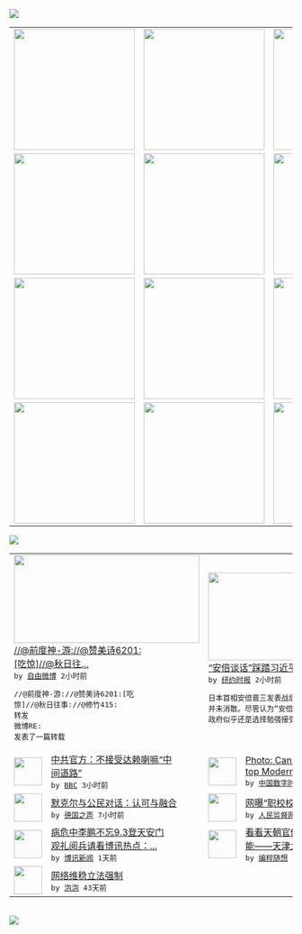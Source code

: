 

<a href="https://github.com/greatfire/z/raw/master/FreeBrowser.apk"><img src="https://raw.githubusercontent.com/greatfire/wiki/master/x/header.png" /></a><table><tr><td width="262" align="center" valign="center"><a href="https://github.com/greatfire/wiki/wiki/nyt" title="纽约时报中文网 国际纵览"><img src="https://raw.githubusercontent.com/greatfire/wiki/master/x/nyt_flag.png" width="215"/></a></td><td width="262" align="center" valign="center"><a href="https://github.com/greatfire/wiki/wiki/dw" title=""><img src="https://raw.githubusercontent.com/greatfire/wiki/master/x/dw_flag.png" width="215"/></a></td><td width="262" align="center" valign="center"><a href="https://github.com/greatfire/wiki/wiki/rmjd" title=""><img src="https://raw.githubusercontent.com/greatfire/wiki/master/x/rmjd_flag.png" width="215"/></a></td></tr><tr><td width="262" align="center" valign="center"><a href="https://github.com/paopaonetizen/website" title="泡泡 - 未经审查的互联网信息"><img src="https://raw.githubusercontent.com/greatfire/wiki/master/x/pp_flag.png" width="215"/></a></td><td width="262" align="center" valign="center"><a href="https://github.com/getlantern/mirror" title="以及自由微博和GreatFire.org官方中文论坛"><img src="https://raw.githubusercontent.com/greatfire/wiki/master/x/lantern_flag.png" width="215"/></a></td><td width="262" align="center" valign="center"><a href="https://github.com/cdtmirrors/m/" title=""><img src="https://raw.githubusercontent.com/greatfire/wiki/master/x/cdt_flag.png" width="215"/></a></td></tr><tr><td width="262" align="center" valign="center"><a href="https://github.com/program-think/blog" title="编程随想的博客"><img src="https://raw.githubusercontent.com/greatfire/wiki/master/x/pt_flag.png" width="215"/></a></td><td width="262" align="center" valign="center"><a href="https://github.com/greatfire/wiki/wiki/bbc" title=""><img src="https://raw.githubusercontent.com/greatfire/wiki/master/x/bbc_flag.png" width="215"/></a></td><td width="262" align="center" valign="center"><a href="https://github.com/freeweibo/s" title="自由微博 - 匿名和不受屏蔽的新浪微博搜索"><img src="https://raw.githubusercontent.com/greatfire/wiki/master/x/fw_flag.png" width="215"/></a></td></tr><tr><td width="262" align="center" valign="center"><a href="https://github.com/greatfire/wiki/wiki/google" title=""><img src="https://raw.githubusercontent.com/greatfire/wiki/master/x/google_flag.png" width="215"/></a></td><td width="262" align="center" valign="center"><a href="https://github.com/bxnews/boxun" title=""><img src="https://raw.githubusercontent.com/greatfire/wiki/master/x/bx_flag.png" width="215"/></a></td><td width="262" align="center" valign="center"><a href="https://github.com/greatfire/wiki/wiki/open-source" title="欢迎访问GreatFire.org开发者项目网站"><img src="https://raw.githubusercontent.com/greatfire/wiki/master/x/open-source_flag.png" width="215"/></a></td></tr></table><img src="https://raw.githubusercontent.com/greatfire/wiki/master/x/newsfeed text.png" /><table cols="4"><tr><td colspan="2" width="380"><a href="https://freeweibo.com/weibo/3879978766829828"><img src="http://ww1.sinaimg.cn/large/62a91420jw1evfljiosxpj20c8085abk.jpg" width="330" height="156"/></a></br><a href="https://freeweibo.com/weibo/3879978766829828">//@前度神-游://@赞美诗6201:<br/>[吃惊]//@秋日往…</a></br><kbd> by <a href="https://freeweibo.com/">自由微博</a> 2小时前 </kbd></br><pre>//@前度神-游://@赞美诗6201:[吃<br/>惊]//@秋日往事://@修竹415: 转发<br/>微博RE: 发表了一篇转载</pre></td><td colspan="2" width="380"><a href="https://dghiur1u8xlqa.cloudfront.net/asia-pacific/20150826/cc26kato/"><img src="https://raw.githubusercontent.com/greatfire/wiki/master/x/nyt_logo_b.png" width="330" height="156"/></a></br><a href="https://dghiur1u8xlqa.cloudfront.net/asia-pacific/20150826/cc26kato/">“安倍谈话”踩踏习近平的底线了吗？</a></br><kbd> by <a href="http://m.cn.nytimes.com/">纽约时报</a> 2小时前 </kbd></br><pre>日本首相安倍晋三发表战后70周年谈话后，争论<br/>并未消散。尽管认为“安倍谈话”遮遮掩掩，中国<br/>政府似乎还是选择勉强接受。</pre></td></tr><tr><td><img src="http://a.files.bbci.co.uk/worldservice/live/assets/images/2015/05/17/150517104020_dalai_lama_144x81_afp_nocredit.jpg" width="50" height="50"/></td><td width="280"><a href="http://www.bbc.com/zhongwen/simp/world/2015/08/150825_china_tibet_dalai">中共官方：不接受达赖喇嘛“中<br/>间道路”</a></br><kbd> by <a href="http://www.bbc.co.uk/zhongwen/simp">BBC</a> 3小时前 </kbd></td><td><img src="http://chinadigitaltimes.net/chinese/files/2015/08/2129480594_855b19c76b_z-300x225.jpg" width="50" height="50"/></td><td width="280"><a href="http://feedproxy.google.com/~r/chinadigitaltimes/IyPt/~3/IDodiJ9Agnk/">Photo: Can’t S<br/>top Moderni...</a></br><kbd> by <a href="http://chinadigitaltimes.net/chinese/">中国数字时代</a> 3小时前 </kbd></td></tr><tr><td><img src="http://www.dw.com/image/0,,18671227_302,00.jpg" width="50" height="50"/></td><td width="280"><a href="http://dw.com/p/1GLSw?maca=chi-GK-text-greatfire-all-chinese-15625-xml-mrss">默克尔与公民对话：认可与融合</a></br><kbd> by <a href="http://dw.de">德国之声</a> 7小时前 </kbd></td><td><img src="http://www.rmjdw.com/uploads/allimg/150825/095S55047-0.jpg" width="50" height="50"/></td><td width="280"><a href="http://www.rmjdw.com//shehuijilu/20150825/15157.html">网曝“职校校长让女生陪酒” </a></br><kbd> by <a href="http://www.rmjdw.com/">人民监督网</a> 1天前 </kbd></td></tr><tr><td><img src="https://raw.githubusercontent.com/greatfire/wiki/master/x/bx_logo.png" width="50" height="50"/></td><td width="280"><a href="http://www.boxun.com/news/gb/china/2015/08/201508252306.shtml">病危中李鹏不忘9.3登天安门<br/>观礼阅兵请看博讯热点：...</a></br><kbd> by <a href="http://www.boxun.com">博讯新闻</a> 1天前 </kbd></td><td><img src="http://lh4.googleusercontent.com/cM7oXzR8jGBaXB5zek9Z6Gf3zOe0QrvTkO3XCU7n6T8qXyNUTEJ41C6h7bw4m02ZOswdhO7Iv96udBlZf2ItSvKyXnPBViXn1TUH2gkcl1v5Q7fEXxkYCt5ME7BAMtV1wTLQhD4Niw" width="50" height="50"/></td><td width="280"><a href="http://feedproxy.google.com/~r/programthink/~3/21dSbtE1Ayk/2015-Tianjin-Explosions.html">看看天朝官僚系统多么低效和无<br/>能——天津大爆炸随想</a></br><kbd> by <a href="http://program-think.blogspot.com">编程随想</a> 5天前 </kbd></td></tr><tr><td><img src="http://pao-pao.net/sites/pao-pao.net/files/styles/base_adaptive/public/6523513689_baeec3c53c_z_0.jpg?itok=NM8cQ_d1" width="50" height="50"/></td><td width="280"><a href="https://pao-pao.net/article/593">网络维稳立法强制</a></br><kbd> by <a href="https://pao-pao.net">泡泡</a> 43天前 </kbd></td></table></br><a href="https://github.com/greatfire/z/raw/master/FreeBrowser.apk"><img src="https://raw.githubusercontent.com/greatfire/wiki/master/x/download app.png" /></a>